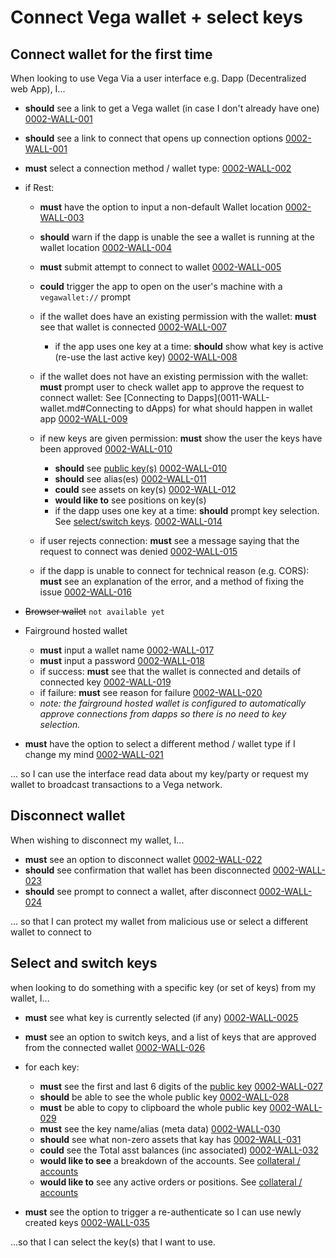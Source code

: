 # Connect Vega wallet + select keys

## Connect wallet for the first time

When looking to use Vega Via a user interface e.g. Dapp (Decentralized web App), I...

- **should** see a link to get a Vega wallet (in case I don't already have one) <a name="0002-WALL-001" href="#0002-WALL-001">0002-WALL-001</a>
- **should** see a link to connect that opens up connection options <a name="0002-WALL-001" href="#0002-WALL-001">0002-WALL-001</a>
- **must** select a connection method / wallet type: <a name="0002-WALL-002" href="#0002-WALL-002">0002-WALL-002</a>
- if Rest:
  - **must** have the option to input a non-default Wallet location <a name="0002-WALL-003" href="#0002-WALL-003">0002-WALL-003</a>
  - **should** warn if the dapp is unable the see a wallet is running at the wallet location  <a name="0002-WALL-004" href="#0002-WALL-004">0002-WALL-004</a>
  - **must** submit attempt to connect to wallet <a name="0002-WALL-005" href="#0002-WALL-005">0002-WALL-005</a>
  - **could** trigger the app to open on the user's machine with a `vegawallet://` prompt <!--<a name="0002-WALL-006" href="#0002-WALL-006">0002-WALL-006</a>-->
  
  - if the wallet does have an existing permission with the wallet: **must** see that wallet is connected <a name="0002-WALL-007" href="#0002-WALL-007">0002-WALL-007</a>
    - if the app uses one key at a time: **should** show what key is active (re-use the last active key) <a name="0002-WALL-008" href="#0002-WALL-008">0002-WALL-008</a>

  - if the wallet does not have an existing permission with the wallet: **must** prompt user to check wallet app to approve the request to connect wallet: See [Connecting to Dapps](0011-WALL-wallet.md#Connecting to dApps) for what should happen in wallet app <a name="0002-WALL-009" href="#0002-WALL-009">0002-WALL-009</a>
  
  - if new keys are given permission: **must** show the user the keys have been approved <a name="0002-WALL-010" href="#0002-WALL-010">0002-WALL-010</a>
    - **should** see [public key(s)](7001-DATA-data_display.md#public-keys) <a name="0002-WALL-010" href="#0002-WALL-010">0002-WALL-010</a>
    - **should** see alias(es) <a name="0002-WALL-011" href="#0002-WALL-011">0002-WALL-011</a>
    - **could** see assets on key(s) <a name="0002-WALL-012" href="#0002-WALL-012">0002-WALL-012</a>
    - **would like to** see positions on key(s) <!--<a name="0002-WALL-013" href="#0002-WALL-013">0002-WALL-013</a>-->
    - if the dapp uses one key at a time: **should** prompt key selection. See [select/switch keys](#select-and-switch-keys). <a name="0002-WALL-014" href="#0002-WALL-014">0002-WALL-014</a>

  - if user rejects connection: **must** see a message saying that the request to connect was denied  <a name="0002-WALL-015" href="#0002-WALL-015">0002-WALL-015</a>
  
  - if the dapp is unable to connect for technical reason (e.g. CORS): **must** see an explanation of the error, and a method of fixing the issue  <a name="0002-WALL-016" href="#0002-WALL-016">0002-WALL-016</a>
  

- ~~Browser wallet~~ `not available yet`
  
- Fairground hosted wallet
  - **must** input a wallet name <a name="0002-WALL-017" href="#0002-WALL-017">0002-WALL-017</a>
  - **must** input a password <a name="0002-WALL-018" href="#0002-WALL-018">0002-WALL-018</a>
  - if success: **must** see that the wallet is connected and details of connected key <a name="0002-WALL-019" href="#0002-WALL-019">0002-WALL-019</a>
  - if failure: **must** see reason for failure <a name="0002-WALL-020" href="#0002-WALL-020">0002-WALL-020</a>
  - *note: the fairground hosted wallet is configured to automatically approve connections from dapps so there is no need to key selection.*
  
- **must** have the option to select a different method / wallet type if I change my mind <a name="0002-WALL-021" href="#0002-WALL-021">0002-WALL-021</a>

... so I can use the interface read data about my key/party or request my wallet to broadcast transactions to a Vega network.

## Disconnect wallet

When wishing to disconnect my wallet, I...

- **must** see an option to disconnect wallet <a name="0002-WALL-022" href="#0002-WALL-022">0002-WALL-022</a>
- **should** see confirmation that wallet has been disconnected <a name="0002-WALL-023" href="#0002-WALL-023">0002-WALL-023</a>
- **should** see prompt to connect a wallet, after disconnect <a name="0002-WALL-024" href="#0002-WALL-024">0002-WALL-024</a>

... so that I can protect my wallet from malicious use or select a different wallet to connect to


## Select and switch keys

when looking to do something with a specific key (or set of keys) from my wallet, I...

- **must** see what key is currently selected (if any) <a name="0002-WALL-0025" href="#0002-WALL-0025">0002-WALL-0025</a>
- **must** see an option to switch keys, and a list of keys that are approved from the connected wallet <a name="0002-WALL-026" href="#0002-WALL-026">0002-WALL-026</a>

- for each key:
  - **must** see the first and last 6 digits of the [public key](7001-DATA-data_display.md#public-keys) <a name="0002-WALL-027" href="#0002-WALL-027">0002-WALL-027</a>
  - **should** be able to see the whole public key <a name="0002-WALL-028" href="#0002-WALL-028">0002-WALL-028</a>
  - **must** be able to copy to clipboard the whole public key <a name="0002-WALL-029" href="#0002-WALL-029">0002-WALL-029</a>
  - **must** see the key name/alias (meta data) <a name="0002-WALL-030" href="#0002-WALL-030">0002-WALL-030</a>
  - **should** see what non-zero assets that kay has <a name="0002-WALL-031" href="#0002-WALL-031">0002-WALL-031</a>
  - **could** see the Total asst balances (inc associated) <a name="0002-WALL-032" href="#0002-WALL-032">0002-WALL-032</a>
  - **would like to see** a breakdown of the accounts. See [collateral / accounts](6001-COLL-collateral.md) <!--<a name="0002-WALL-033" href="#0002-WALL-033">0002-WALL-033</a>-->
  - **would like to** see any active orders or positions. See [collateral / accounts](6001-COLL-collateral.md) <!--<a name="0002-WALL-034" href="#0002-WALL-034">0002-WALL-034</a>-->

- **must** see the option to trigger a re-authenticate so I can use newly created keys <a name="0002-WALL-035" href="#0002-WALL-035">0002-WALL-035</a>

...so that I can select the key(s) that I want to use.